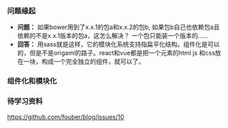 ### 问题缘起
- **问题：** 如果bower用到了x.x.1的包a和x.x.2的包b,   如果包b自己也依赖包a且依赖的不是x.x.1版本的包a，这怎么解决？ 一个包只能装一个版本的……
- **回答：** 用sass就是这样，它的模块化系统支持指扁平化结构。组件化是可以的，但是不是origami的路子。react和vue都是把一个元素的html js 和css放在一块，构成一个完全独立的组件，就可以了。


### 组件化和模块化

### 待学习资料
<https://github.com/fouber/blog/issues/10>